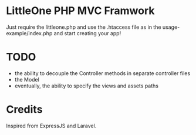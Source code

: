 # LittleOne PHP MVC Framwork
Just require the littleone.php and use the .htaccess file as in the usage-example/index.php and start creating your app!

# TODO
- the ability to decouple the Controller methods in separate controller files
- the Model
- eventually, the ability to specify the views and assets paths

# Credits
Inspired from ExpressJS and Laravel.
